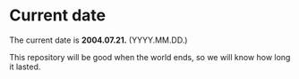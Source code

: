 # Current date

The current date is **2004.07.21.** (YYYY.MM.DD.)

This repository will be good when the world ends, so we will know how long it lasted.